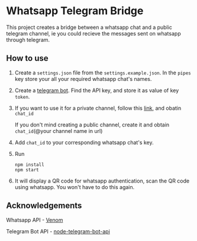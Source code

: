 # Whatsapp Telegram Bridge

This project creates a bridge between a whatsapp chat and a public telegram channel, ie you could recieve the messages sent on whatsapp through telegram.

## How to use

1. Create a `settings.json` file from the `settings.example.json`. In the `pipes` key store your all your required whatsapp chat's names.

2. Create a [telegram bot](https://sendpulse.com/knowledge-base/chatbot/create-telegram-chatbot). Find the API key, and store it as value of key `token`.

3. If you want to use it for a private channel, follow this [link](https://sarafian.github.io/low-code/2020/03/24/create-private-telegram-chatbot.html), and obatin `chat_id`

    If you don't mind creating a public channel, create it and obtain `chat_id`(@your channel name in url)

4. Add `chat_id` to your corresponding whatsapp chat's key.

5. Run 
    ```
    npm install
    npm start
    ```

6. It will display a QR code for whatsapp authentication, scan the QR code using whatsapp. You won't have to do this again.

## Acknowledgements

Whatsapp API - [Venom](https://github.com/orkestral/venom)

Telegram Bot API - [node-telegram-bot-api](https://github.com/yagop/node-telegram-bot-api)
